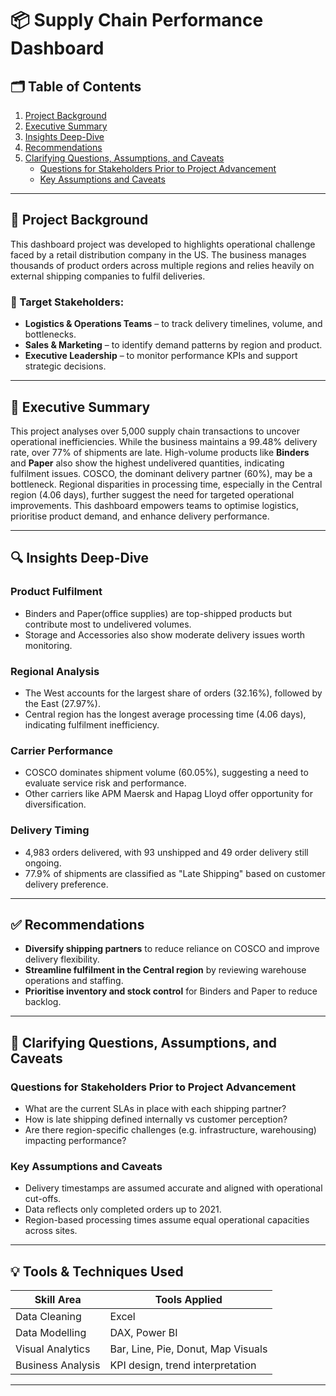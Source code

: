 # 📦 Supply Chain Performance Dashboard

## 🗂 Table of Contents
1. [Project Background](#project-background)
2. [Executive Summary](#executive-summary)
3. [Insights Deep-Dive](#insights-deep-dive)
4. [Recommendations](#recommendations)
5. [Clarifying Questions, Assumptions, and Caveats](#clarifying-questions-assumptions-and-caveats)
   - [Questions for Stakeholders Prior to Project Advancement](#questions-for-stakeholders-prior-to-project-advancement)
   - [Key Assumptions and Caveats](#key-assumptions-and-caveats)

---

## 📌 Project Background

This dashboard project was developed to  highlights operational challenge faced by a retail distribution company in the US. The business manages thousands of product orders across multiple regions and relies heavily on external shipping companies to fulfil deliveries.


### 🎯 Target Stakeholders:
- **Logistics & Operations Teams** – to track delivery timelines, volume, and bottlenecks.
- **Sales & Marketing** – to identify demand patterns by region and product.
- **Executive Leadership** – to monitor performance KPIs and support strategic decisions.

---

## 🧾 Executive Summary

This project analyses over 5,000 supply chain transactions to uncover operational inefficiencies. While the business maintains a 99.48% delivery rate, over 77% of shipments are late. High-volume products like **Binders** and **Paper** also show the highest undelivered quantities, indicating fulfilment issues. COSCO, the dominant delivery partner (60%), may be a bottleneck. Regional disparities in processing time, especially in the Central region (4.06 days), further suggest the need for targeted operational improvements. This dashboard empowers teams to optimise logistics, prioritise product demand, and enhance delivery performance.

---

## 🔍 Insights Deep-Dive

### Product Fulfilment
- Binders and Paper(office supplies) are top-shipped products but contribute most to undelivered volumes.
- Storage and Accessories also show moderate delivery issues worth monitoring.

### Regional Analysis
- The West accounts for the largest share of orders (32.16%), followed by the East (27.97%).
- Central region has the longest average processing time (4.06 days), indicating fulfilment inefficiency.

### Carrier Performance
- COSCO dominates shipment volume (60.05%), suggesting a need to evaluate service risk and performance.
- Other carriers like APM Maersk and Hapag Lloyd offer opportunity for diversification.

### Delivery Timing
- 4,983 orders delivered, with 93 unshipped and 49 order delivery still ongoing.
- 77.9% of shipments are classified as "Late Shipping" based on customer delivery preference.

---

## ✅ Recommendations

- **Diversify shipping partners** to reduce reliance on COSCO and improve delivery flexibility.
- **Streamline fulfilment in the Central region** by reviewing warehouse operations and staffing.
- **Prioritise inventory and stock control** for Binders and Paper to reduce backlog.

---

## 🧭 Clarifying Questions, Assumptions, and Caveats

### Questions for Stakeholders Prior to Project Advancement
- What are the current SLAs in place with each shipping partner?
- How is late shipping defined internally vs customer perception?
- Are there region-specific challenges (e.g. infrastructure, warehousing) impacting performance?

### Key Assumptions and Caveats
- Delivery timestamps are assumed accurate and aligned with operational cut-offs.
- Data reflects only completed orders up to 2021.
- Region-based processing times assume equal operational capacities across sites.

---

## 💡 Tools & Techniques Used

| Skill Area       | Tools Applied                        |
|------------------|--------------------------------------|
| Data Cleaning    | Excel                           |
| Data Modelling   | DAX, Power BI                        |
| Visual Analytics | Bar, Line, Pie, Donut, Map Visuals   |
| Business Analysis| KPI design, trend interpretation     |

---

